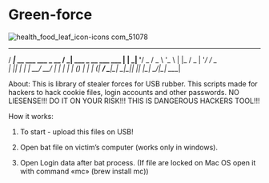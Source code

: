 # Green-force
![health_food_leaf_icon-icons com_51078](https://user-images.githubusercontent.com/43011806/46358989-e545e500-c670-11e8-80ad-8eee75d5ec48.png)
 

   




   ____                        __                    
  / ___|_ __ ___  ___ _ __    / _| ___  _ __ ___ ___ 
 | |  _| '__/ _ \/ _ \ '_ \  | |_ / _ \| '__/ __/ _ \
 | |_| | | |  __/  __/ | | | |  _| (_) | | | (_|  __/
  \____|_|  \___|\___|_| |_| |_|  \___/|_|  \___\___|
                                                     
About: This is library of stealer forces for USB rubber. This scripts made for hackers to hack cookie files, login accounts and other passwords. 
NO LIESENSE!!! 
DO IT ON YOUR RISK!!! 
THIS IS DANGEROUS HACKERS TOOL!!!  

How it works: 

1. To start - upload this files on USB!

2. Open bat file on victim’s computer (works only in windows). 

3. Open Login data after bat process. (If file are locked on Mac OS open it with command «mc» (brew install mc))
